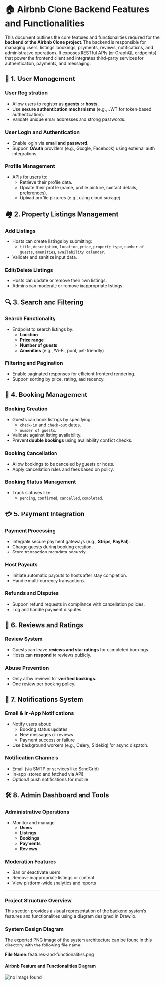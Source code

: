 # 🏠 Airbnb Clone Backend Features and Functionalities

This document outlines the core features and functionalities required for the **backend of the Airbnb Clone project**. The backend is responsible for managing users, listings, bookings, payments, reviews, notifications, and administrative operations. It exposes RESTful APIs (or GraphQL endpoints) that power the frontend client and integrates third-party services for authentication, payments, and messaging.



## 🔐 1. User Management

### User Registration
- Allow users to register as **guests** or **hosts**.
- Use **secure authentication mechanisms** (e.g., JWT for token-based authentication).
- Validate unique email addresses and strong passwords.

### User Login and Authentication
- Enable login via **email and password**.
- Support **OAuth** providers (e.g., Google, Facebook) using external auth integrations.

### Profile Management
- APIs for users to:
  - Retrieve their profile data.
  - Update their profile (name, profile picture, contact details, preferences).
  - Upload profile pictures (e.g., using cloud storage).


## 🏘️ 2. Property Listings Management

### Add Listings
- Hosts can create listings by submitting:
  - `title`, `description`, `location`, `price`, `property type`, `number of guests`, `amenities`, `availability calendar`.
- Validate and sanitize input data.

### Edit/Delete Listings
- Hosts can update or remove their own listings.
- Admins can moderate or remove inappropriate listings.



## 🔍 3. Search and Filtering

### Search Functionality
- Endpoint to search listings by:
  - **Location**
  - **Price range**
  - **Number of guests**
  - **Amenities** (e.g., Wi-Fi, pool, pet-friendly)

### Filtering and Pagination
- Enable paginated responses for efficient frontend rendering.
- Support sorting by price, rating, and recency.


## 📅 4. Booking Management

### Booking Creation
- Guests can book listings by specifying:
  - `check-in` and `check-out` dates.
  - `number of guests`.
- Validate against listing availability.
- Prevent **double bookings** using availability conflict checks.

### Booking Cancellation
- Allow bookings to be canceled by guests or hosts.
- Apply cancellation rules and fees based on policy.

### Booking Status Management
- Track statuses like:
  - `pending`, `confirmed`, `cancelled`, `completed`.


## 💳 5. Payment Integration

### Payment Processing
- Integrate secure payment gateways (e.g., **Stripe**, **PayPal**).
- Charge guests during booking creation.
- Store transaction metadata securely.

### Host Payouts
- Initiate automatic payouts to hosts after stay completion.
- Handle multi-currency transactions.

### Refunds and Disputes
- Support refund requests in compliance with cancellation policies.
- Log and handle payment disputes.



## 🌟 6. Reviews and Ratings

### Review System
- Guests can leave **reviews and star ratings** for completed bookings.
- Hosts can **respond** to reviews publicly.

### Abuse Prevention
- Only allow reviews for **verified bookings**.
- One review per booking policy.


## 🔔 7. Notifications System

### Email & In-App Notifications
- Notify users about:
  - Booking status updates
  - New messages or reviews
  - Payment success or failure
- Use background workers (e.g., Celery, Sidekiq) for async dispatch.

### Notification Channels
- Email (via SMTP or services like SendGrid)
- In-app (stored and fetched via API)
- Optional push notifications for mobile


## 🛠️ 8. Admin Dashboard and Tools

### Administrative Operations
- Monitor and manage:
  - **Users**
  - **Listings**
  - **Bookings**
  - **Payments**
  - **Reviews**
  
### Moderation Features
- Ban or deactivate users
- Remove inappropriate listings or content
- View platform-wide analytics and reports

---
### Project Structure Overview
This section provides a visual representation of the backend system’s features and functionalities using a diagram designed in Draw.io.

### System Design Diagram
The exported PNG image of the system architecture can be found in this directory with the following file name:

**File Name**: features-and-functionalities.png
#### Airbnb Feature and Functionalities Diagram 
![no image found](features-and-functionalities.png)